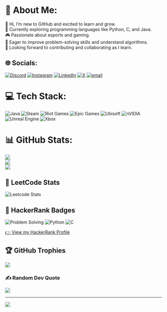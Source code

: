# 💫 About Me:
👋 Hi, I’m new to GitHub and excited to learn and grow.<br>📖 Currently exploring programming languages like Python, C, and Java.<br>🎮 Passionate about esports and gaming.<br>🧠 Eager to improve problem-solving skills and understand algorithms.<br>🚀 Looking forward to contributing and collaborating as I learn.

## 🌐 Socials:
[![Discord](https://img.shields.io/badge/Discord-%237289DA.svg?logo=discord&logoColor=white)](https://discord.gg/https://discord.gg/Jm7bxzQ4) 
[![Instagram](https://img.shields.io/badge/Instagram-%23E4405F.svg?logo=Instagram&logoColor=white)](https://www.instagram.com/aniketsharma2914/) 
[![LinkedIn](https://img.shields.io/badge/LinkedIn-%230077B5.svg?logo=linkedin&logoColor=white)](https://linkedin.com/in/aniket-sharma-20050428a) 
[![X](https://img.shields.io/badge/X-black.svg?logo=X&logoColor=white)](https://x.com/@AniketX2914) 
[![email](https://img.shields.io/badge/Email-D14836?logo=gmail&logoColor=white)](mailto:aniketsharma2914@gmail.com) 

# 💻 Tech Stack:
![Java](https://img.shields.io/badge/java-%23ED8B00.svg?style=for-the-badge&logo=openjdk&logoColor=white) 
![Steam](https://img.shields.io/badge/steam-%23000000.svg?style=for-the-badge&logo=steam&logoColor=white) 
![Riot Games](https://img.shields.io/badge/riotgames-D32936.svg?style=for-the-badge&logo=riotgames&logoColor=white) 
![Epic Games](https://img.shields.io/badge/epicgames-%23313131.svg?style=for-the-badge&logo=epicgames&logoColor=white) 
![Ubisoft](https://img.shields.io/badge/Ubisoft-%23F5F5F5.svg?style=for-the-badge&logo=Ubisoft&logoColor=black) 
![nVIDIA](https://img.shields.io/badge/nVIDIA-%2376B900.svg?style=for-the-badge&logo=nVIDIA&logoColor=white) 
![Unreal Engine](https://img.shields.io/badge/unrealengine-%23313131.svg?style=for-the-badge&logo=unrealengine&logoColor=white) 
![Xbox](https://img.shields.io/badge/xbox-%23107C10.svg?style=for-the-badge&logo=xbox&logoColor=white)

# 📊 GitHub Stats:
![](https://github-readme-stats.vercel.app/api?username=ZENINxOMEGA&theme=dark&hide_border=false&include_all_commits=true&count_private=false)<br/>
![](https://nirzak-streak-stats.vercel.app/?user=ZENINxOMEGA&theme=dark&hide_border=false)<br/>
![](https://github-readme-stats.vercel.app/api/top-langs/?username=ZENINxOMEGA&theme=dark&hide_border=false&include_all_commits=true&count_private=false&layout=compact)

## 🧠 LeetCode Stats
![Leetcode Stats](https://leetcard.jacoblin.cool/AniketSharma29?theme=dark&font=Roboto&ext=heatmap)

## 🏅 HackerRank Badges
![Problem Solving](https://hrcdn.net/community-frontend/assets/badges/problem-solving-b3e3c7c1b8.svg)
![Python](https://hrcdn.net/community-frontend/assets/badges/python-54cb4806b2.svg)
![C](https://hrcdn.net/community-frontend/assets/badges/c-88b8ef7d8d.svg)

[👉 View my HackerRank Profile](https://www.hackerrank.com/aniketsharma2914)

## 🏆 GitHub Trophies
![](https://github-profile-trophy.vercel.app/?username=ZENINxOMEGA&theme=radical&no-frame=false&no-bg=true&margin-w=4)

### ✍️ Random Dev Quote
![](https://quotes-github-readme.vercel.app/api?type=horizontal&theme=radical)

---
[![](https://visitcount.itsvg.in/api?id=ZENINxOMEGA&icon=0&color=0)](https://visitcount.itsvg.in)

<!-- Proudly created with GPRM ( https://gprm.itsvg.in ) -->
